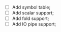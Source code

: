 
- [ ] Add symbol table;
- [ ] Add scalar support;
- [ ] Add fold support;
- [ ] Add IO pipe support;

